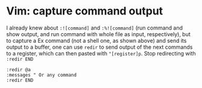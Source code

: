 # Vim: capture command output

I already knew about ```:![command]``` and ```:%![command]``` (run command and
show output, and run command with whole file as input, respectively), but to
capture a Ex command (not a shell one, as shown above) and send its output to a
buffer, one can use ```redir``` to send output of the next commands to a
register, which can then pasted with ```"[register]p```. Stop redirecting with
```:redir END```

```vim
:redir @a
:messages " Or any command
:redir END
```
